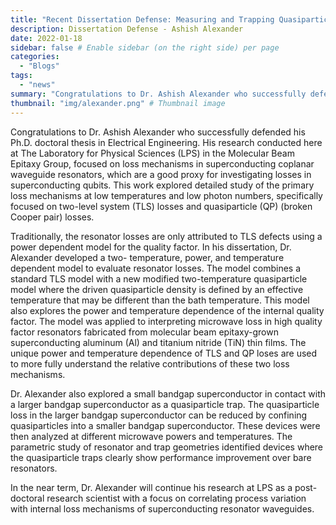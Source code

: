 ```yaml
---
title: "Recent Dissertation Defense: Measuring and Trapping Quasiparticles in Superconducting Coplanar Waveguide Resonators"
description: Dissertation Defense - Ashish Alexander
date: 2022-01-18
sidebar: false # Enable sidebar (on the right side) per page
categories:
  - "Blogs"
tags:
  - "news"
summary: "Congratulations to Dr. Ashish Alexander who successfully defended his Ph.D. doctoral thesis in Electrical Engineering."
thumbnail: "img/alexander.png" # Thumbnail image
---
```

Congratulations to Dr. Ashish Alexander who successfully defended his Ph.D. doctoral thesis in Electrical Engineering. His research conducted here at The Laboratory for Physical Sciences (LPS) in the Molecular Beam Epitaxy Group, focused on loss mechanisms in superconducting coplanar waveguide resonators, which are a good proxy for investigating losses in superconducting qubits. This work explored detailed study of the primary loss mechanisms at low temperatures and low photon numbers, specifically focused on two-level system (TLS) losses and quasiparticle (QP) (broken Cooper pair) losses.

Traditionally, the resonator losses are only attributed to TLS defects using a power dependent model for the quality factor. In his dissertation, Dr. Alexander developed a two- temperature, power, and temperature dependent model to evaluate resonator losses. The model combines a standard TLS model with a new modified two-temperature quasiparticle model where the driven quasiparticle density is defined by an effective temperature that may be different than the bath temperature. This model also explores the power and temperature dependence of the internal quality factor. The model was applied to interpreting microwave loss in high quality factor resonators fabricated from molecular beam epitaxy-grown superconducting aluminum (Al) and titanium nitride (TiN) thin films. The unique power and temperature dependence of TLS and QP loses are used to more fully understand the relative contributions of these two loss mechanisms.

Dr. Alexander also explored a small bandgap superconductor in contact with a larger bandgap superconductor as a quasiparticle trap. The quasiparticle loss in the larger bandgap superconductor can be reduced by confining quasiparticles into a smaller bandgap superconductor. These devices were then analyzed at different microwave powers and temperatures. The parametric study of resonator and trap geometries identified devices where the quasiparticle traps clearly show performance improvement over bare resonators.

In the near term, Dr. Alexander will continue his research at LPS as a post-doctoral research scientist with a focus on correlating process variation with internal loss mechanisms of superconducting resonator waveguides.

